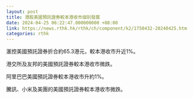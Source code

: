 ```yaml
---
layout: post
title: 港股美國預託證券較本港收市個別發展
date: 2024-04-25 06:22:47.000000000 +08:00
link: https://news.rthk.hk/rthk/ch/component/k2/1750432-20240425.htm
categories: rthk
---
```


滙控美國預託證券折合約65.3港元，較本港收市升近1%。

港交所及友邦的美國預託證券較本港收市微跌。

阿里巴巴美國預託證券較本港收市升約1%。

騰訊、小米及美團的美國預託證券較本港收市微跌。
